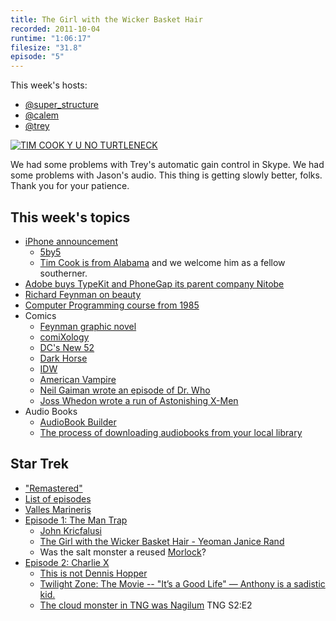 ```yaml
---
title: The Girl with the Wicker Basket Hair
recorded: 2011-10-04
runtime: "1:06:17"
filesize: "31.8"
episode: "5"
---
```


This week's hosts:

- [@super_structure](https://twitter.com/super_structure)
- [@calem](https://twitter.com/calem)
- [@trey](https://twitter.com/trey)

[![TIM COOK Y U NO TURTLENECK](https://f005.backblazeb2.com/file/piepworks-cdn/jawgrind/Jawgrind-Episode-5.jpg)](https://mltshp.com/p/7Z9U)

We had some problems with Trey's automatic gain control in Skype. We had some problems with Jason's audio. This thing is getting slowly better, folks. Thank you for your patience.

## This week's topics

- [iPhone announcement](http://events.apple.com.edgesuite.net/11piuhbvdlbkvoih10/event/index.html)
  - [5by5](http://5by5.tv/specials/1)
  - [Tim Cook is from Alabama](http://en.wikipedia.org/wiki/Tim_Cook) and we welcome him as a fellow southerner.
- [Adobe buys TypeKit and PhoneGap its parent company Nitobe](http://news.cnet.com/8301-30685_3-20114857-264/adobe-buys-phonegap-typekit-for-better-web-tools/)
- [Richard Feynman on beauty](http://kottke.org/11/10/richard-feynman-on-beauty)
- [Computer Programming course from 1985](http://ocw.mit.edu/courses/electrical-engineering-and-computer-science/6-001-structure-and-interpretation-of-computer-programs-spring-2005/video-lectures/)
- Comics
  - [Feynman graphic novel](http://www.amazon.com/dp/1596432594/ref=nosim/trey-20)
  - [comiXology](http://www.comixology.com/)
  - [DC's New 52](http://dcu.blog.dccomics.com/the-new-52/)
  - [Dark Horse](http://www.darkhorse.com/Features/Mobile)
  - [IDW](http://www.idwpublishing.com/news/article/1158/)
  - [American Vampire](http://en.wikipedia.org/wiki/American_Vampire)
  - [Neil Gaiman wrote an episode of Dr. Who](http://www.hitfix.com/blogs/whats-alan-watching/posts/doctor-who-the-doctors-wife-neil-gaiman-brings-good-things-to-life)
  - [Joss Whedon wrote a run of Astonishing X-Men](http://en.wikipedia.org/wiki/Astonishing_X-Men)
- Audio Books
  - [AudioBook Builder](http://www.jasoncoleman.net/2008/04/22/audiobook-builder/)
  - [The process of downloading audiobooks from your local library](http://bradcolbow.com/archive/view/the_brads_why_drm_doesnt_work/?p=205)

## Star Trek

- ["Remastered"](http://en.wikipedia.org/wiki/Star_Trek:_The_Original_Series#Star_Trek:_The_Original_Series_.E2.80.9CRemastered.E2.80.9D)
- [List of episodes](http://en.wikipedia.org/wiki/List_of_Star_Trek:_The_Original_Series_episodes)
- [Valles Marineris](http://en.wikipedia.org/wiki/Valles_Marineris)
- [Episode 1: The Man Trap](http://en.wikipedia.org/wiki/The_Man_Trap)
  - [John Kricfalusi](http://en.wikipedia.org/wiki/John_Kricfalusi)
  - [The Girl with the Wicker Basket Hair - Yeoman Janice Rand](http://en.wikipedia.org/wiki/Janice_Rand)
  - Was the salt monster a reused [Morlock](http://en.wikipedia.org/wiki/The_Time_Machine)?
- [Episode 2: Charlie X](http://en.wikipedia.org/wiki/Charlie_X)
  - [This is not Dennis Hopper](https://mltshp.com/p/7YXY)
  - [Twilight Zone: The Movie -- "It’s a Good Life" — Anthony is a sadistic kid.](http://en.wikipedia.org/wiki/Twilight_Zone:_The_Movie#Third_Segment_.28.22It.27s_a_Good_Life.22.29)
  - [The cloud monster in TNG was Nagilum](http://en.memory-alpha.org/wiki/Nagilum) TNG S2:E2
